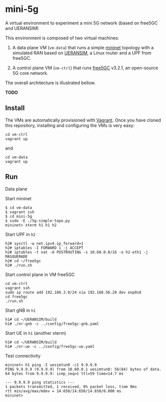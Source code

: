 # mini-5g
A virtual environment to experiment a mini 5G network (based on free5GC and UERANSIM)

This environment is composed of two virtual machines:

1. A data plane VM (`vm-data`) that runs a simple [mininet](http://mininet.org/) topology
with a simulated RAN based on [UERANSIM](https://github.com/aligungr/UERANSIM),
a Linux router and a UPF from free5GC.

2. A control plane VM (`vm-ctrl`) that runs [free5GC](https://www.free5gc.org/) v3.2.1,
an open-source 5G core network.

The overall architecture is illustrated bellow.

**TODO**

## Install

The VMs are automatically provisioned with [Vagrant](https://www.vagrantup.com/).
Once you have cloned this repository, installing and configuring the VMs is very easy:

```
cd vm-ctrl
vagrant up
```
and

```
cd vm-data
vagrant up
```

## Run

Data plane

Start mininet

```
$ cd vm-data
$ vagrant ssh
$ cd mini-5g
$ sudo -E ./5g-simple-topo.py
mininet> xterm h1 h1 h2
```

Start UPF in `h2`

```
h2# sysctl -w net.ipv4.ip_forward=1
h2# iptables -I FORWARD 1 -j ACCEPT
h2# iptables -t nat -A POSTROUTING -s 10.60.0.0/16 -o h2-eth1 -j MASQUERADE
h2# cd ~/free5gc
h2# ./run.sh
```

Start control plane in VM free5GC

```
cd vm-ctrl
vagrant ssh
sudo ip route add 192.168.3.0/24 via 192.168.56.20 dev enp0s8
cd free5gc
./run.sh
```

Start gNB in `h1`

```
h1# cd ~/UERANSIM/build
h1# ./nr-gnb -c ../config/free5gc-gnb.yaml
```

Start UE in `h1` (another xterm)

```
h1# cd ~/UERANSIM/build
h1# ./nr-ue -c ../config/free5gc-ue.yaml
```

Test connectivity

```
mininet> h1 ping -I uesimtun0 -c1 9.9.9.9
PING 9.9.9.9 (9.9.9.9) from 10.60.0.1 uesimtun0: 56(84) bytes of data.
64 bytes from 9.9.9.9: icmp_seq=1 ttl=59 time=14.7 ms

--- 9.9.9.9 ping statistics ---
1 packets transmitted, 1 received, 0% packet loss, time 0ms
rtt min/avg/max/mdev = 14.650/14.650/14.650/0.000 ms
mininet>
```
